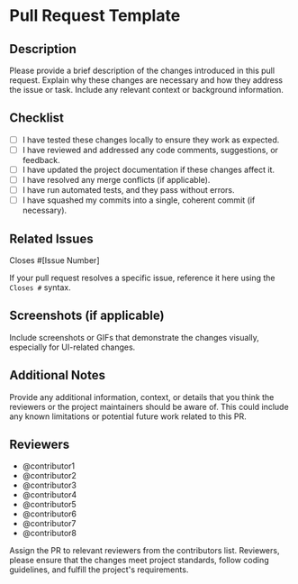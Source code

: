 # Pull Request Template

## Description

Please provide a brief description of the changes introduced in this pull request. Explain why these changes are necessary and how they address the issue or task. Include any relevant context or background information.

## Checklist

- [ ] I have tested these changes locally to ensure they work as expected.
- [ ] I have reviewed and addressed any code comments, suggestions, or feedback.
- [ ] I have updated the project documentation if these changes affect it.
- [ ] I have resolved any merge conflicts (if applicable).
- [ ] I have run automated tests, and they pass without errors.
- [ ] I have squashed my commits into a single, coherent commit (if necessary).

## Related Issues

Closes #[Issue Number]

If your pull request resolves a specific issue, reference it here using the `Closes #` syntax.

## Screenshots (if applicable)

Include screenshots or GIFs that demonstrate the changes visually, especially for UI-related changes.

## Additional Notes

Provide any additional information, context, or details that you think the reviewers or the project maintainers should be aware of. This could include any known limitations or potential future work related to this PR.

## Reviewers

- @contributor1
- @contributor2
- @contributor3
- @contributor4
- @contributor5
- @contributor6
- @contributor7
- @contributor8

Assign the PR to relevant reviewers from the contributors list. Reviewers, please ensure that the changes meet project standards, follow coding guidelines, and fulfill the project's requirements.

<!--
NOTE: Be sure to assign this pull request to one or more reviewers from the list above. 
Failure to do so may result in delays in the review process.
-->
